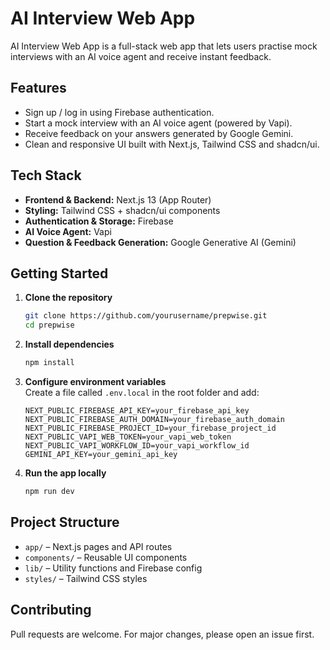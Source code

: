 #  AI Interview Web App

AI Interview Web App is a full-stack web app that lets users practise mock interviews with an AI voice agent and receive instant feedback.

## Features
- Sign up / log in using Firebase authentication.
- Start a mock interview with an AI voice agent (powered by Vapi).
- Receive feedback on your answers generated by Google Gemini.
- Clean and responsive UI built with Next.js, Tailwind CSS and shadcn/ui.

## Tech Stack
- **Frontend & Backend:** Next.js 13 (App Router)
- **Styling:** Tailwind CSS + shadcn/ui components
- **Authentication & Storage:** Firebase
- **AI Voice Agent:** Vapi
- **Question & Feedback Generation:** Google Generative AI (Gemini)

## Getting Started

1. **Clone the repository**
   ```bash
   git clone https://github.com/yourusername/prepwise.git
   cd prepwise
   ```

2. **Install dependencies**
   ```bash
   npm install
   ```

3. **Configure environment variables**  
   Create a file called `.env.local` in the root folder and add:

   ```env
   NEXT_PUBLIC_FIREBASE_API_KEY=your_firebase_api_key
   NEXT_PUBLIC_FIREBASE_AUTH_DOMAIN=your_firebase_auth_domain
   NEXT_PUBLIC_FIREBASE_PROJECT_ID=your_firebase_project_id
   NEXT_PUBLIC_VAPI_WEB_TOKEN=your_vapi_web_token
   NEXT_PUBLIC_VAPI_WORKFLOW_ID=your_vapi_workflow_id
   GEMINI_API_KEY=your_gemini_api_key
   ```

4. **Run the app locally**
   ```bash
   npm run dev
   ```
   

## Project Structure
- `app/` – Next.js pages and API routes  
- `components/` – Reusable UI components  
- `lib/` – Utility functions and Firebase config  
- `styles/` – Tailwind CSS styles  

## Contributing
Pull requests are welcome. For major changes, please open an issue first.


